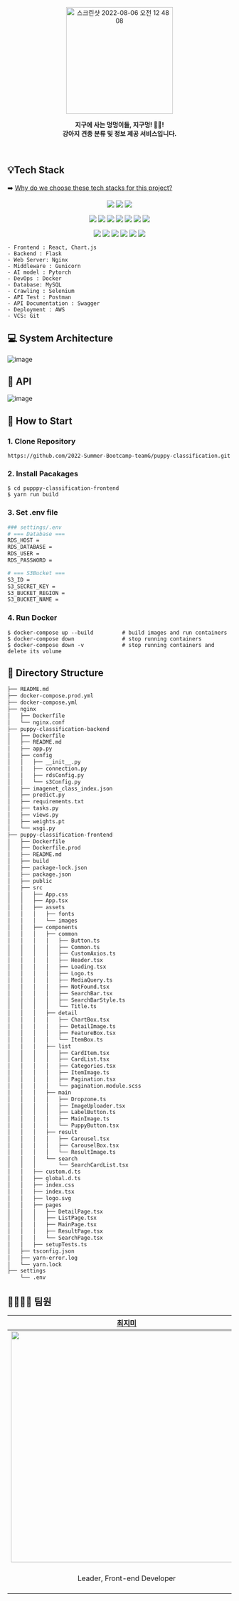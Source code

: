 <p align="center">
<img width="240" alt="스크린샷 2022-08-06 오전 12 48 08" src="https://user-images.githubusercontent.com/70987007/183113888-5e797b6c-c073-4778-94d0-53116533a57d.png">

</p>

<p align="center">
<strong> 지구에 사는 멍멍이들, 지구멍! 🐶🐾! <br> 강아지 견종 분류 및 정보 제공 서비스입니다.<br> </strong>
</p>
<br>

## 💡Tech Stack

➡️ [Why do we choose these tech stacks for this project?](https://unmarred-pangolin-d1c.notion.site/Tech-stack-d0d34b1b3f97428fab27cbeddc810c3f)
<br>

<p align="center">
<img src="https://img.shields.io/badge/TypeScript-3178C6?style=for-the-badge&logo=TypeScript&logoColor=white"> <img src="https://img.shields.io/badge/react-61DAFB?style=for-the-badge&logo=react&logoColor=black">
<img src="https://img.shields.io/badge/Chart.js-FF6384?style=for-the-badge&logo=Chart.js&logoColor=white">

</p>  
<p align="center">
<img src="https://img.shields.io/badge/Flask-000000?style=for-the-badge&logo=Flask&logoColor=white">  <img src="https://img.shields.io/badge/PyTorch-EE4C2C?style=for-the-badge&logo=PyTorch&logoColor=white"> <img src="https://img.shields.io/badge/Celery-37814A?style=for-the-badge&logo=Celery&logoColor=white"> <img src="https://img.shields.io/badge/RabbitMQ-FF6600?style=for-the-badge&logo=RabbitMQ&logoColor=white"> <img src="https://img.shields.io/badge/MySQL-4479A1?style=for-the-badge&logo=MySQL&logoColor=white"> <img src="https://img.shields.io/badge/NGINX-009639?style=for-the-badge&logo=NGINX&logoColor=white"> <img src="https://img.shields.io/badge/Gunicorn-499848?style=for-the-badge&logo=Gunicorn&logoColor=white">
  </p>
<p align="center">
<img src="https://img.shields.io/badge/Amazon AWS-232F3E?style=for-the-badge&logo=Amazon AWS&logoColor=white"> <img src="https://img.shields.io/badge/Amazon S3-569A31?style=for-the-badge&logo=Amazon S3&logoColor=white"> <img src="https://img.shields.io/badge/GitKraken-179287?style=for-the-badge&logo=GitKraken&logoColor=white"> <img src="https://img.shields.io/badge/Docker-2496ED?style=for-the-badge&logo=Docker&logoColor=white"> <img src="https://img.shields.io/badge/Selenium-43B02A?style=for-the-badge&logo=Selenium&logoColor=white"> <img src="https://img.shields.io/badge/Swagger-85EA2D?style=for-the-badge&logo=Swagger&logoColor=white">
</p>

```
- Frontend : React, Chart.js
- Backend : Flask
- Web Server: Nginx
- Middleware : Gunicorn
- AI model : Pytorch
- DevOps : Docker
- Database: MySQL
- Crawling : Selenium
- API Test : Postman
- API Documentation : Swagger
- Deployment : AWS
- VCS: Git
```

## 💻 System Architecture

![image](https://user-images.githubusercontent.com/70987007/183114388-a0f03352-9191-432f-9dce-593a737c3e43.png)

## 📗 API

![image](https://user-images.githubusercontent.com/70987007/183114204-c5d0f50f-79e8-420a-aa42-4d0c34d14b36.png)

## 🚀 How to Start

### 1. Clone Repository

```
https://github.com/2022-Summer-Bootcamp-teamG/puppy-classification.git
```

### 2. Install Pacakages

```
$ cd pupppy-classification-frontend
$ yarn run build
```

### 3. Set .env file

```bash
### settings/.env
# === Database ===
RDS_HOST =
RDS_DATABASE =
RDS_USER =
RDS_PASSWORD =

# === S3Bucket ===
S3_ID =
S3_SECRET_KEY =
S3_BUCKET_REGION =
S3_BUCKET_NAME =

```

### 4. Run Docker

```
$ docker-compose up --build         # build images and run containers
$ docker-compose down               # stop running containers
$ docker-compose down -v            # stop running containers and delete its volume
```

## 📂 Directory Structure

```bash
├── README.md
├── docker-compose.prod.yml
├── docker-compose.yml
├── nginx
│   ├── Dockerfile
│   └── nginx.conf
├── puppy-classification-backend
│   ├── Dockerfile
│   ├── README.md
│   ├── app.py
│   ├── config
│   │   ├── __init__.py
│   │   ├── connection.py
│   │   ├── rdsConfig.py
│   │   └── s3Config.py
│   ├── imagenet_class_index.json
│   ├── predict.py
│   ├── requirements.txt
│   ├── tasks.py
│   ├── views.py
│   ├── weights.pt
│   └── wsgi.py
├── puppy-classification-frontend
│   ├── Dockerfile
│   ├── Dockerfile.prod
│   ├── README.md
│   ├── build
│   ├── package-lock.json
│   ├── package.json
│   ├── public
│   ├── src
│   │   ├── App.css
│   │   ├── App.tsx
│   │   ├── assets
│   │   │   ├── fonts
│   │   │   └── images
│   │   ├── components
│   │   │   ├── common
│   │   │   │   ├── Button.ts
│   │   │   │   ├── Common.ts
│   │   │   │   ├── CustomAxios.ts
│   │   │   │   ├── Header.tsx
│   │   │   │   ├── Loading.tsx
│   │   │   │   ├── Logo.ts
│   │   │   │   ├── MediaQuery.ts
│   │   │   │   ├── NotFound.tsx
│   │   │   │   ├── SearchBar.tsx
│   │   │   │   ├── SearchBarStyle.ts
│   │   │   │   └── Title.ts
│   │   │   ├── detail
│   │   │   │   ├── ChartBox.tsx
│   │   │   │   ├── DetailImage.ts
│   │   │   │   ├── FeatureBox.tsx
│   │   │   │   └── ItemBox.ts
│   │   │   ├── list
│   │   │   │   ├── CardItem.tsx
│   │   │   │   ├── CardList.tsx
│   │   │   │   ├── Categories.tsx
│   │   │   │   ├── ItemImage.ts
│   │   │   │   ├── Pagination.tsx
│   │   │   │   └── pagination.module.scss
│   │   │   ├── main
│   │   │   │   ├── Dropzone.ts
│   │   │   │   ├── ImageUploader.tsx
│   │   │   │   ├── LabelButton.ts
│   │   │   │   ├── MainImage.ts
│   │   │   │   └── PuppyButton.tsx
│   │   │   ├── result
│   │   │   │   ├── Carousel.tsx
│   │   │   │   ├── CarouselBox.tsx
│   │   │   │   └── ResultImage.ts
│   │   │   └── search
│   │   │       └── SearchCardList.tsx
│   │   ├── custom.d.ts
│   │   ├── global.d.ts
│   │   ├── index.css
│   │   ├── index.tsx
│   │   ├── logo.svg
│   │   ├── pages
│   │   │   ├── DetailPage.tsx
│   │   │   ├── ListPage.tsx
│   │   │   ├── MainPage.tsx
│   │   │   ├── ResultPage.tsx
│   │   │   └── SearchPage.tsx
│   │   ├── setupTests.ts
│   ├── tsconfig.json
│   ├── yarn-error.log
│   └── yarn.lock
├── settings
    └── .env
```

## 👨‍👩‍👧‍👧 팀원

|                                              [최지미](https://github.com/rabbit-22)                                              |                                                [김혜린](https://github.com/Kim-Hye-Lin)                                                |                                               [박희경](https://github.com/qkrgmlrud00)                                                |                                                                      [장현우](https://github.com/aswooo)                                                                      | [하도균](https://github.com/DoKyunHa) |
| :------------------------------------------------------------------------------------------------------------------------------: | :------------------------------------------------------------------------------------------------------------------------------------: | :-----------------------------------------------------------------------------------------------------------------------------------: | :---------------------------------------------------------------------------------------------------------------------------------------------------------------------------: | :-----------------------------------: |
| <img width = "520" src ="https://user-images.githubusercontent.com/70987007/183122411-d68ed57b-8daa-4af6-8230-294cabc3b095.png"> | <img width="520" alt="ff" src="https://user-images.githubusercontent.com/70987007/183121730-dc503644-3458-4bb5-9524-78b07d7137d2.png"> | <img width="520" alt="1" src="https://user-images.githubusercontent.com/70987007/183119590-b366716b-ed52-4fcb-a774-f942718eaa15.png"> | <img width="520" alt="스크린샷 2022-08-06 오전 1 24 51" src="https://user-images.githubusercontent.com/70987007/183120176-4ea0488f-fc28-46a7-9e28-a1ded6bc1d3d.png"> |                 사진                  |
|                                                   Leader, Front-end Developer                                                    |                                                      Front-end Developer, DevOps                                                       |                                                          Back-end Developer                                                           |                                                                             AI, Backend-Developer                                                                             |          Front-end Developer          |
